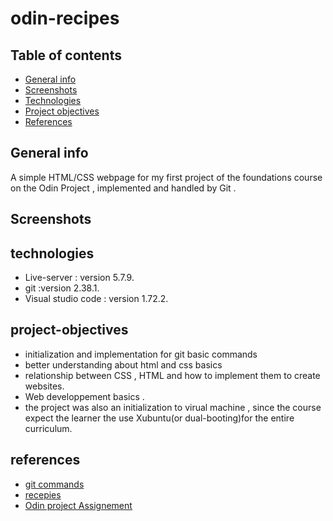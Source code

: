 # odin-recipes

## Table of contents

* [General info](#General)
* [Screenshots](#Screenshots)
* [Technologies](#technologies)
* [Project objectives](#project-objectives)
* [References](#references)

## General info
A simple HTML/CSS webpage for my first project of the foundations course on the Odin Project ,  implemented and handled by Git .

## Screenshots


## technologies 
- Live-server : version 5.7.9.
- git :version 2.38.1.
- Visual studio code : version 1.72.2.
## project-objectives
- initialization and implementation for git basic commands
- better understanding about html and css basics 
- relationship between CSS , HTML and how to implement them to create websites.
- Web developpement basics .
- the project was also an initialization to virual machine , since the course expect the learner the use Xubuntu(or dual-booting)for the entire curriculum.
## references 
- [git commands](https://www.theodinproject.com/lessons/foundations-git-basics)
- [recepies](https://onepiece.fandom.com/wiki/One_Piece_Pirate_Recipes)
- [Odin project Assignement](https://www.theodinproject.com/paths/foundations/courses/foundations/lessons/recipes)
